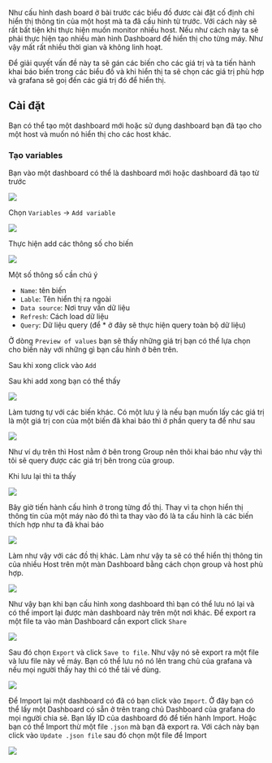 Như cấu hình dash board ở bài trước các biểu đồ đươc cài đặt cố định chỉ hiển thị thông tin của một host mà ta đã cấu hình từ trước. Với cách này sẽ rất bất tiện khi thực hiện muốn monitor nhiều host. Nếu như cách này ta sẽ phải thực hiện tạo nhiều màn hình Dashboard để hiển thị cho từng máy. Như vậy mất rất nhiều thời gian và không linh hoạt. 

Để giải quyết vấn đề này ta sẽ gán các biến cho các giá trị và ta tiến hành khai báo biến trong các biểu đồ và khi hiển thị ta sẽ chọn các giá trị phù hợp và grafana sẽ goị đến các giá trị đó để hiển thị.

## Cài đặt

Bạn có thể tạo một dashboard mới hoặc sử dụng dashboard bạn đã tạo cho một host và muốn nó hiển thị cho các host khác.

### Tạo variables

Bạn vào một dashboard có thể là dashboard mới hoặc dashboard đã tạo từ trước

![](images/variables/1.png)

Chọn `Variables` -> `Add variable`

![](/images/variables/2.png)

Thực hiện add các thông số cho biến

![](/images/variables/3.1.png)

Một số thông số cần chú ý

* `Name`: tên biến
* `Lable`: Tên hiển thị ra ngoài
* `Data source`: Nơi truy vấn dữ liệu
* `Refresh`: Cách load dữ liệu
* `Query`: Dữ liệu query (để * ở đây sẽ thực hiện query toàn bộ dữ liệu)

Ở dòng `Preview of values` bạn sẽ thấy những giá trị bạn có thể lựa chọn cho biến này với những gì bạn cấu hình ở bên trên.

Sau khi xong click vào `Add`

Sau khi add xong bạn có thể thấy

![](/images/variables/4.png)

Làm tương tự với các biến khác. Có một lưu ý là nếu bạn muốn lấy các giá trị là một giá trị con của một biến đã khai báo thì ở phần query ta để như sau

![](/images/variables/5.1.png)

Như ví dụ trên thì Host nằm ở bên trong Group nên thôi khai báo như vậy thì tôi sẽ query được các giá trị bên trong của group.

Khi lưu lại thì ta thấy

![](/images/variables/6.png)

Bây giờ tiến hành cấu hình ở trong từng đồ thị. Thay vì ta chọn hiển thị thông tin của một máy nào đó thì ta thay vào đó là ta cấu hình là các biến thích hợp như ta đã khai báo

![](/images/variables/7.png)

Làm như vậy với các đồ thị khác. Làm như vậy ta sẽ có thể hiển thị thông tin của nhiều Host trên một màn Dashboard bằng cách chọn group và host phù hợp.

![](/images/variables/8.png)

Như vậy bạn khi bạn cấu hình xong dashboard thì bạn có thể lưu nó lại và có thể import lại được màn dashboard này trên một nơi khác. Để export ra một file ta vào màn Dashboard cần export click `Share`

![](/images/variables/9.png)

Sau đó chọn `Export` và click `Save to file`. Như vậy nó sẽ export ra một file và lưu file này về máy. Bạn có thể lưu nó nó lên trang chủ của grafana và nếu mọi người thấy hay thì có thể tải về dùng.

![](/images/variables/10.png)

Để Import lại một dashboard có đã có bạn click vào `Import`. Ở đây bạn có thể lấy một Dashboard có sẵn ở trên trang chủ Dashboard của grafana do mọi người chia sẻ. Bạn lấy ID của dashboard đó để tiến hành Import. Hoặc bạn có thể Import thừ một file `.json` mà bạn đã export ra. Với cách này bạn click vào `Update .json file` sau đó chọn một file để Import

![](/images/variables/11.1.png)